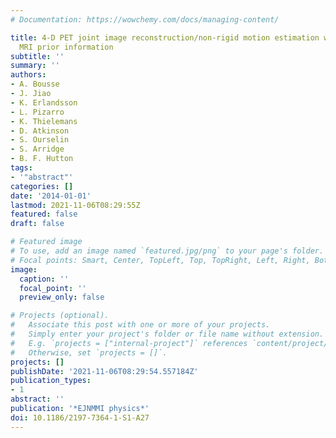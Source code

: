 ```yaml
---
# Documentation: https://wowchemy.com/docs/managing-content/

title: 4-D PET joint image reconstruction/non-rigid motion estimation with limited
  MRI prior information
subtitle: ''
summary: ''
authors:
- A. Bousse
- J. Jiao
- K. Erlandsson
- L. Pizarro
- K. Thielemans
- D. Atkinson
- S. Ourselin
- S. Arridge
- B. F. Hutton
tags:
- '"abstract"'
categories: []
date: '2014-01-01'
lastmod: 2021-11-06T08:29:55Z
featured: false
draft: false

# Featured image
# To use, add an image named `featured.jpg/png` to your page's folder.
# Focal points: Smart, Center, TopLeft, Top, TopRight, Left, Right, BottomLeft, Bottom, BottomRight.
image:
  caption: ''
  focal_point: ''
  preview_only: false

# Projects (optional).
#   Associate this post with one or more of your projects.
#   Simply enter your project's folder or file name without extension.
#   E.g. `projects = ["internal-project"]` references `content/project/deep-learning/index.md`.
#   Otherwise, set `projects = []`.
projects: []
publishDate: '2021-11-06T08:29:54.557184Z'
publication_types:
- 1
abstract: ''
publication: '*EJNMMI physics*'
doi: 10.1186/2197-7364-1-S1-A27
---
```

